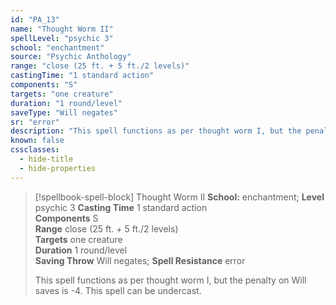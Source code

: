 ```yaml
---
id: "PA_13"
name: "Thought Worm II"
spellLevel: "psychic 3"
school: "enchantment"
source: "Psychic Anthology"
range: "close (25 ft. + 5 ft./2 levels)"
castingTime: "1 standard action"
components: "S"
targets: "one creature"
duration: "1 round/level"
saveType: "Will negates"
sr: "error"
description: "This spell functions as per thought worm I, but the penalty on Will saves is -4. This spell can be undercast."
known: false
cssclasses:
  - hide-title
  - hide-properties
---
```


> [!spellbook-spell-block] Thought Worm II
> **School:** enchantment; **Level** psychic 3
> **Casting Time** 1 standard action  
> **Components** S  
> **Range** close (25 ft. + 5 ft./2 levels)  
> **Targets** one creature  
> **Duration** 1 round/level  
> **Saving Throw** Will negates; **Spell Resistance** error
> 
> This spell functions as per thought worm I, but the penalty on Will saves is -4. This spell can be undercast.